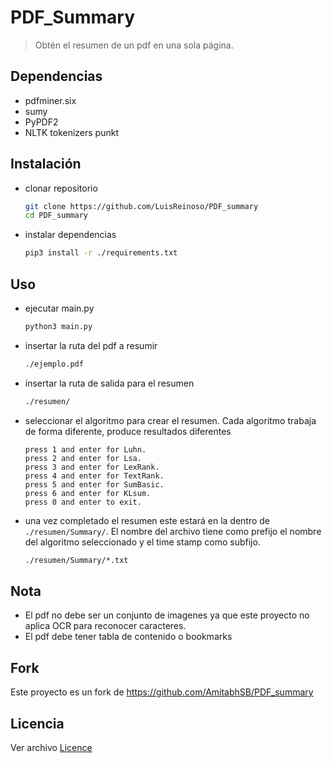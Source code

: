 # PDF_Summary 
> Obtén el resumen de un pdf en una sola página.

## Dependencias
- pdfminer.six
- sumy
- PyPDF2
- NLTK tokenizers punkt

## Instalación
- clonar repositorio
	``` bash
	git clone https://github.com/LuisReinoso/PDF_summary
	cd PDF_summary
	```
- instalar dependencias
	``` bash
	pip3 install -r ./requirements.txt
	```

## Uso
- ejecutar main.py
	``` bash
	python3 main.py
	```
- insertar la ruta del pdf a resumir
	``` bash
	./ejemplo.pdf
	```
- insertar la ruta de salida para el resumen
	``` bash
	./resumen/
	```
- seleccionar el algoritmo para crear el resumen. Cada algoritmo trabaja de forma diferente, produce resultados diferentes
	```
	press 1 and enter for Luhn.
	press 2 and enter for Lsa.
	press 3 and enter for LexRank.
	press 4 and enter for TextRank.
	press 5 and enter for SumBasic.
	press 6 and enter for KLsum.
	press 0 and enter to exit.
	```
- una vez completado el resumen este estará en la dentro de `./resumen/Summary/`. El nombre del archivo tiene como prefijo el nombre del algoritmo seleccionado y el time stamp como subfijo.
	``` bash
	./resumen/Summary/*.txt
	```

## Nota
- El pdf no debe ser un conjunto de imagenes ya que este proyecto no aplica OCR para reconocer caracteres.
- El pdf debe tener tabla de contenido o bookmarks

## Fork
Este proyecto es un fork de https://github.com/AmitabhSB/PDF_summary

## Licencia
Ver archivo [Licence](LICENSE)